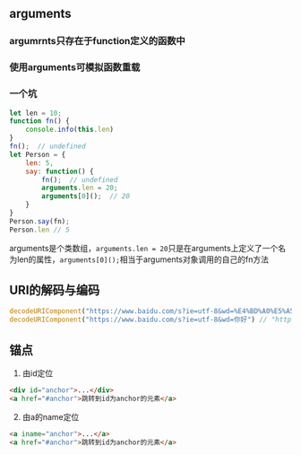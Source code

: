 ## arguments
### argumrnts只存在于function定义的函数中
### 使用arguments可模拟函数重载
### 一个坑
```js
let len = 10;
function fn() {
	console.info(this.len)
}
fn();  // undefined
let Person = {
	len: 5,
	say: function() {
		fn();  // undefined
		arguments.len = 20;
		arguments[0]();  // 20
	}
}
Person.say(fn);
Person.len // 5
```
arguments是个类数组，`arguments.len = 20`只是在arguments上定义了一个名为len的属性，`arguments[0]();`相当于arguments对象调用的自己的fn方法
## URI的解码与编码
 ```js
 decodeURIComponent("https://www.baidu.com/s?ie=utf-8&wd=%E4%BD%A0%E5%A5%BD") // "https://www.baidu.com/s?ie=utf-8&wd=你好"
 decodeURIComponent("https://www.baidu.com/s?ie=utf-8&wd=你好") // "https://www.baidu.com/s?ie=utf-8&wd=%E4%BD%A0%E5%A5%BD"
 ```
 ## 锚点
 1. 由id定位
 ```html
 <div id="anchor">...</div>
 <a href="#anchor">跳转到id为anchor的元素</a>
 ```
 
 2. 由a的name定位
 ```html
 <a iname="anchor">...</a>
 <a href="#anchor">跳转到id为anchor的元素</a>
 ```